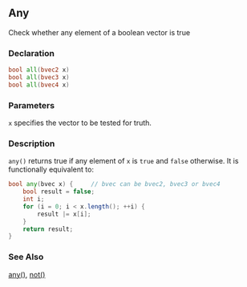 ## Any
Check whether any element of a boolean vector is true

### Declaration
```glsl
bool all(bvec2 x)  
bool all(bvec3 x)  
bool all(bvec4 x)
```

### Parameters
```x``` specifies the vector to be tested for truth.

### Description
```any()``` returns true if any element of ```x``` is ```true``` and ```false``` otherwise. It is functionally equivalent to:

```glsl
bool any(bvec x) {     // bvec can be bvec2, bvec3 or bvec4
    bool result = false;
    int i;
    for (i = 0; i < x.length(); ++i) {
        result |= x[i];
    }
    return result;
}
```

### See Also
[any()](index.html#any.md), [not()](index.html#not.md)
